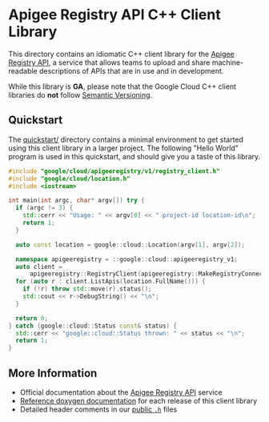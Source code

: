 # Apigee Registry API C++ Client Library

This directory contains an idiomatic C++ client library for the
[Apigee Registry API][cloud-service-docs], a service that allows teams to upload
and share machine-readable descriptions of APIs that are in use and in
development.

While this library is **GA**, please note that the Google Cloud C++ client
libraries do **not** follow [Semantic Versioning](https://semver.org/).

## Quickstart

The [quickstart/](quickstart/README.md) directory contains a minimal environment
to get started using this client library in a larger project. The following
"Hello World" program is used in this quickstart, and should give you a taste of
this library.

<!-- inject-quickstart-start -->

```cc
#include "google/cloud/apigeeregistry/v1/registry_client.h"
#include "google/cloud/location.h"
#include <iostream>

int main(int argc, char* argv[]) try {
  if (argc != 3) {
    std::cerr << "Usage: " << argv[0] << " project-id location-id\n";
    return 1;
  }

  auto const location = google::cloud::Location(argv[1], argv[2]);

  namespace apigeeregistry = ::google::cloud::apigeeregistry_v1;
  auto client =
      apigeeregistry::RegistryClient(apigeeregistry::MakeRegistryConnection());
  for (auto r : client.ListApis(location.FullName())) {
    if (!r) throw std::move(r).status();
    std::cout << r->DebugString() << "\n";
  }

  return 0;
} catch (google::cloud::Status const& status) {
  std::cerr << "google::cloud::Status thrown: " << status << "\n";
  return 1;
}
```

<!-- inject-quickstart-end -->

## More Information

- Official documentation about the [Apigee Registry API][cloud-service-docs]
  service
- [Reference doxygen documentation][doxygen-link] for each release of this
  client library
- Detailed header comments in our [public `.h`][source-link] files

[cloud-service-docs]: https://cloud.google.com/apigee/docs
[doxygen-link]: https://cloud.google.com/cpp/docs/reference/apigeeregistry/latest/
[source-link]: https://github.com/googleapis/google-cloud-cpp/tree/main/google/cloud/apigeeregistry
